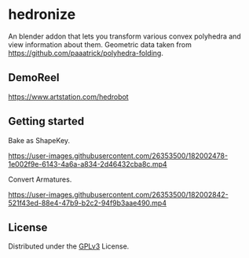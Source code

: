 # hedronize

An blender addon that lets you transform various convex polyhedra and view information about them.
Geometric data taken from https://github.com/paaatrick/polyhedra-folding.

## DemoReel
https://www.artstation.com/hedrobot

## Getting started
Bake as ShapeKey.




https://user-images.githubusercontent.com/26353500/182002478-1e002f9e-6143-4a6a-a834-2d46432cba8c.mp4


Convert Armatures.




https://user-images.githubusercontent.com/26353500/182002842-521f43ed-88e4-47b9-b2c2-94f9b3aae490.mp4


## License
Distributed under the [GPLv3](LICENSE) License.


